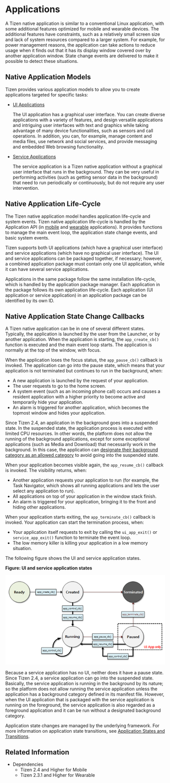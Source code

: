 # Applications

A Tizen native application is similar to a conventional Linux application, with some additional features optimized for mobile and wearable devices. The additional features have constraints, such as a relatively small screen size and lack of system resources compared to a larger system. For example, for power management reasons, the application can take actions to reduce usage when it finds out that it has its display window covered over by another application window. State change events are delivered to make it possible to detect these situations.

## Native Application Models

Tizen provides various application models to allow you to create applications targeted for specific tasks:

- [UI Applications](ui-app/index.md)

  The UI application has a graphical user interface. You can create diverse applications with a variety of features, and design versatile applications and intriguing user interfaces with text and graphics while taking advantage of many device functionalities, such as sensors and call operations. In addition, you can, for example, manage content and media files, use network and social services, and provide messaging and embedded Web browsing functionality.

- [Service Applications](service-app.md)

  The service application is a Tizen native application without a graphical user interface that runs in the background. They can be very useful in performing activities (such as getting sensor data in the background) that need to run periodically or continuously, but do not require any user intervention.

## Native Application Life-Cycle

The Tizen native application model handles application life-cycle and system events. Tizen native application life-cycle is handled by the Application API (in [mobile](../../api/mobile/latest/group__CAPI__APPLICATION__MODULE.html) and [wearable](../../api/wearable/latest/group__CAPI__APPLICATION__MODULE.html) applications). It provides functions to manage the main event loop, the application state change events, and basic system events.

Tizen supports both UI applications (which have a graphical user interface) and service applications (which have no graphical user interface). The UI and service applications can be packaged together, if necessary; however, a combined application package must contain only one UI application, while it can have several service applications.

Applications in the same package follow the same installation life-cycle, which is handled by the application package manager. Each application in the package follows its own application life-cycle. Each application (UI application or service application) in an application package can be identified by its own ID.

## Native Application State Change Callbacks

A Tizen native application can be in one of several different states. Typically, the application is launched by the user from the Launcher, or by another application. When the application is starting, the `app_create_cb()` function is executed and the main event loop starts. The application is normally at the top of the window, with focus.

When the application loses the focus status, the `app_pause_cb()` callback is invoked. The application can go into the pause state, which means that your application is not terminated but continues to run in the background, when:

- A new application is launched by the request of your application.
- The user requests to go to the home screen.
- A system event (such as an incoming phone call) occurs and causes a resident application with a higher priority to become active and temporarily hide your application.
- An alarm is triggered for another application, which becomes the topmost window and hides your application.

Since Tizen 2.4, an application in the background goes into a suspended state. In the suspended state, the application process is executed with limited CPU resources. In other words, the platform does not allow the running of the background applications, except for some exceptional applications (such as Media and Download) that necessarily work in the background. In this case, the application can [designate their background category as an allowed category](efl-ui-app.md#allow_bg) to avoid going into the suspended state.

When your application becomes visible again, the `app_resume_cb()` callback is invoked. The visibility returns, when:

- Another application requests your application to run (for example, the Task Navigator, which shows all running applications and lets the user select any application to run).
- All applications on top of your application in the window stack finish.
- An alarm is triggered for your application, bringing it to the front and hiding other applications.

When your application starts exiting, the `app_terminate_cb()` callback is invoked. Your application can start the termination process, when:

- Your application itself requests to exit by calling the `ui_app_exit()` or `service_app_exit()` function to terminate the event loop.
- The low memory killer is killing your application in a low memory situation.

The following figure shows the UI and service application states.

**Figure: UI and service application states**

![UI and service application life-cycle](./media/multiple_apps.png)

Because a service application has no UI, neither does it have a pause state. Since Tizen 2.4, a service application can go into the suspended state. Basically, the service application is running in the background by its nature; so the platform does not allow running the service application unless the application has a background category defined in its manifest file. However, when the UI application that is packaged with the service application is running on the foreground, the service application is also regarded as a foreground application and it can be run without a designated background category.

Application state changes are managed by the underlying framework. For more information on application state transitions, see [Application States and Transitions](efl-ui-app.md#state_trans).

## Related Information
- Dependencies
  - Tizen 2.4 and Higher for Mobile
  - Tizen 2.3.1 and Higher for Wearable
